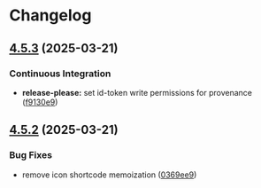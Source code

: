 # Changelog

## [4.5.3](https://github.com/uncenter/eleventy-plugin-icons/compare/v4.5.2...v4.5.3) (2025-03-21)


### Continuous Integration

* **release-please:** set id-token write permissions for provenance ([f9130e9](https://github.com/uncenter/eleventy-plugin-icons/commit/f9130e939289aff8164f2242c30707737cda2b54))

## [4.5.2](https://github.com/uncenter/eleventy-plugin-icons/compare/v4.5.1...v4.5.2) (2025-03-21)


### Bug Fixes

* remove icon shortcode memoization ([0369ee9](https://github.com/uncenter/eleventy-plugin-icons/commit/0369ee9453139a1b6a4b9ca472c61eff5552365e))

